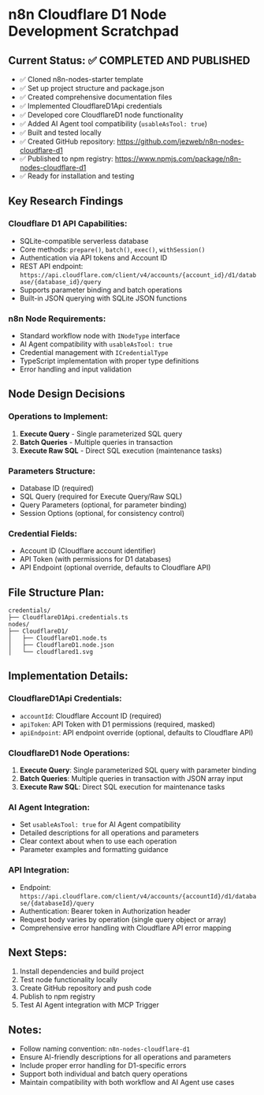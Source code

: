 # n8n Cloudflare D1 Node Development Scratchpad

## Current Status: ✅ COMPLETED AND PUBLISHED
- ✅ Cloned n8n-nodes-starter template
- ✅ Set up project structure and package.json
- ✅ Created comprehensive documentation files
- ✅ Implemented CloudflareD1Api credentials
- ✅ Developed core CloudflareD1 node functionality
- ✅ Added AI Agent tool compatibility (`usableAsTool: true`)
- ✅ Built and tested locally
- ✅ Created GitHub repository: https://github.com/jezweb/n8n-nodes-cloudflare-d1
- ✅ Published to npm registry: https://www.npmjs.com/package/n8n-nodes-cloudflare-d1
- ✅ Ready for installation and testing

## Key Research Findings

### Cloudflare D1 API Capabilities:
- SQLite-compatible serverless database
- Core methods: `prepare()`, `batch()`, `exec()`, `withSession()`
- Authentication via API tokens and Account ID
- REST API endpoint: `https://api.cloudflare.com/client/v4/accounts/{account_id}/d1/database/{database_id}/query`
- Supports parameter binding and batch operations
- Built-in JSON querying with SQLite JSON functions

### n8n Node Requirements:
- Standard workflow node with `INodeType` interface
- AI Agent compatibility with `usableAsTool: true`
- Credential management with `ICredentialType`
- TypeScript implementation with proper type definitions
- Error handling and input validation

## Node Design Decisions

### Operations to Implement:
1. **Execute Query** - Single parameterized SQL query
2. **Batch Queries** - Multiple queries in transaction
3. **Execute Raw SQL** - Direct SQL execution (maintenance tasks)

### Parameters Structure:
- Database ID (required)
- SQL Query (required for Execute Query/Raw SQL)
- Query Parameters (optional, for parameter binding)
- Session Options (optional, for consistency control)

### Credential Fields:
- Account ID (Cloudflare account identifier)
- API Token (with permissions for D1 databases)
- API Endpoint (optional override, defaults to Cloudflare API)

## File Structure Plan:
```
credentials/
├── CloudflareD1Api.credentials.ts
nodes/
├── CloudflareD1/
│   ├── CloudflareD1.node.ts
│   ├── CloudflareD1.node.json
│   └── cloudflared1.svg
```

## Implementation Details:

### CloudflareD1Api Credentials:
- `accountId`: Cloudflare Account ID (required)
- `apiToken`: API Token with D1 permissions (required, masked)
- `apiEndpoint`: API endpoint override (optional, defaults to Cloudflare API)

### CloudflareD1 Node Operations:
1. **Execute Query**: Single parameterized SQL query with parameter binding
2. **Batch Queries**: Multiple queries in transaction with JSON array input
3. **Execute Raw SQL**: Direct SQL execution for maintenance tasks

### AI Agent Integration:
- Set `usableAsTool: true` for AI Agent compatibility
- Detailed descriptions for all operations and parameters
- Clear context about when to use each operation
- Parameter examples and formatting guidance

### API Integration:
- Endpoint: `https://api.cloudflare.com/client/v4/accounts/{accountId}/d1/database/{databaseId}/query`
- Authentication: Bearer token in Authorization header
- Request body varies by operation (single query object or array)
- Comprehensive error handling with Cloudflare API error mapping

## Next Steps:
1. Install dependencies and build project
2. Test node functionality locally
3. Create GitHub repository and push code
4. Publish to npm registry
5. Test AI Agent integration with MCP Trigger

## Notes:
- Follow naming convention: `n8n-nodes-cloudflare-d1`
- Ensure AI-friendly descriptions for all operations and parameters
- Include proper error handling for D1-specific errors
- Support both individual and batch query operations
- Maintain compatibility with both workflow and AI Agent use cases
